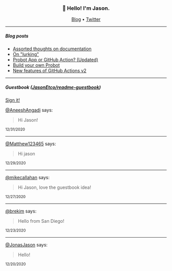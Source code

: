 <h3 align="center">👋 Hello! I'm Jason.</h3>

<p align="center">
  <a href="https://jasonet.co">Blog</a> •
  <a href="https://twitter.com/JasonEtco">Twitter</a>
</p>

---

##### Blog posts

<!--START_SECTION:posts-->
* [Assorted thoughts on documentation](https:&#x2F;&#x2F;jasonet.co&#x2F;posts&#x2F;thoughts-on-docs&#x2F;)
* [On &quot;lurking&quot;](https:&#x2F;&#x2F;jasonet.co&#x2F;posts&#x2F;on-lurking&#x2F;)
* [Probot App or GitHub Action? (Updated)](https:&#x2F;&#x2F;jasonet.co&#x2F;posts&#x2F;probot-app-or-github-action-v2&#x2F;)
* [Build your own Probot](https:&#x2F;&#x2F;jasonet.co&#x2F;posts&#x2F;build-your-own-probot&#x2F;)
* [New features of GitHub Actions v2](https:&#x2F;&#x2F;jasonet.co&#x2F;posts&#x2F;new-features-of-github-actions&#x2F;)
<!--END_SECTION:posts-->

---

##### Guestbook ([JasonEtco/readme-guestbook](https://github.com/JasonEtco/readme-guestbook))

<a href="https://readme-guestbook.now.sh">Sign it!</a>

<!--START_SECTION:guestbook-->
[@AneeshAngadi](https://github.com/AneeshAngadi) says:

> Hi Jason!

<sup>12/31/2020</sup>


---

[@Matthew123465](https://github.com/Matthew123465) says:

> Hi jason

<sup>12/29/2020</sup>


---

[@mikecallahan](https://github.com/mikecallahan) says:

> Hi Jason, love the guestbook idea!

<sup>12/27/2020</sup>


---

[@brekim](https://github.com/brekim) says:

> Hello from San Diego!

<sup>12/23/2020</sup>


---

[@JonasJason](https://github.com/JonasJason) says:

> Hello!

<sup>12/20/2020</sup>

<!--END_SECTION:guestbook-->
<!--GUESTBOOK_LIST [{"name":"AneeshAngadi","message":"Hi Jason!","date":"12/31/2020"},{"name":"Matthew123465","message":"Hi jason","date":"12/29/2020"},{"name":"mikecallahan","message":"Hi Jason, love the guestbook idea!","date":"12/27/2020"},{"name":"brekim","message":"Hello from San Diego!","date":"12/23/2020"},{"name":"JonasJason","message":"Hello!","date":"12/20/2020"}]-->
